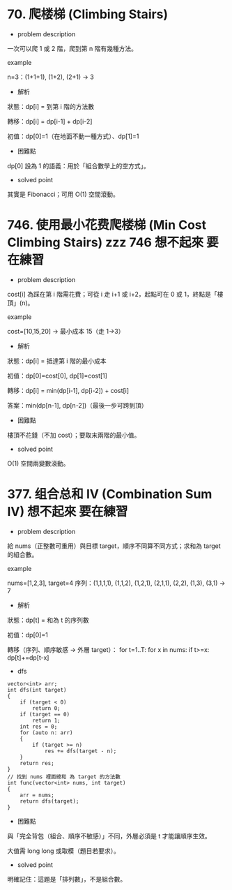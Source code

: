 # 70. 爬楼梯 (Climbing Stairs)
- problem description

一次可以爬 1 或 2 階，爬到第 n 階有幾種方法。

example

n=3：(1+1+1), (1+2), (2+1) → 3

- 解析

狀態：dp[i] = 到第 i 階的方法數

轉移：dp[i] = dp[i-1] + dp[i-2]

初值：dp[0]=1（在地面不動一種方式）、dp[1]=1

- 困難點

dp[0] 設為 1 的語義：用於「組合數學上的空方式」。

- solved point

其實是 Fibonacci；可用 O(1) 空間滾動。

# 746. 使用最小花费爬楼梯 (Min Cost Climbing Stairs) zzz 746 想不起來 要在練習
- problem description

cost[i] 為踩在第 i 階需花費；可從 i 走 i+1 或 i+2，起點可在 0 或 1，終點是「樓頂」(n)。

example

cost=[10,15,20] → 最小成本 15（走 1→3）

- 解析

狀態：dp[i] = 抵達第 i 階的最小成本

初值：dp[0]=cost[0], dp[1]=cost[1]

轉移：dp[i] = min(dp[i-1], dp[i-2]) + cost[i]

答案：min(dp[n-1], dp[n-2])（最後一步可跨到頂）

- 困難點

樓頂不花錢（不加 cost）；要取末兩階的最小值。

- solved point

O(1) 空間兩變數滾動。

# 377. 组合总和 IV (Combination Sum IV) 想不起來 要在練習
- problem description

給 nums（正整數可重用）與目標 target，順序不同算不同方式；求和為 target 的組合數。

example

nums=[1,2,3], target=4
序列：(1,1,1,1), (1,1,2), (1,2,1), (2,1,1), (2,2), (1,3), (3,1) → 7

- 解析

狀態：dp[t] = 和為 t 的序列數

初值：dp[0]=1

轉移（序列、順序敏感 → 外層 target）：
for t=1..T: for x in nums: if t>=x: dp[t]+=dp[t-x]

  - dfs
```
vector<int> arr;
int dfs(int target)
{
    if (target < 0)
        return 0;
    if (target == 0)
        return 1;
    int res = 0;
    for (auto n: arr)
    {
        if (target >= n)
            res += dfs(target - n);
    }
    return res;
}
// 找到 nums 裡面總和 為 target 的方法數
int func(vector<int> nums, int target)
{
    arr = nums;
    return dfs(target);
}
```
- 困難點

與「完全背包（組合、順序不敏感）」不同，外層必須是 t 才能讓順序生效。

大值需 long long 或取模（題目若要求）。

- solved point

明確記住：這題是「排列數」，不是組合數。